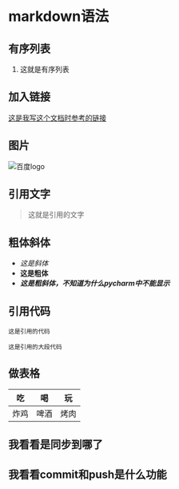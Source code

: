 # markdown语法
## 有序列表
1. 这就是有序列表

## 加入链接
[这是我写这个文档时参考的链接](https://www.jianshu.com/p/ffbf3d120fef)

## 图片
![百度logo](https://ss1.bdstatic.com/5eN1bjq8AAUYm2zgoY3K/r/www/cache/holiday/habo/res/doodle/11.png)

## 引用文字
> 这就是引用的文字

## 粗体斜体
- *这是斜体*
- **这是粗体**
- ***这是粗斜体，不知道为什么pycharm中不能显示***

## 引用代码
`这是引用的代码`
```angular2
这是引用的大段代码
```
## 做表格
|吃|喝|玩|
| :---: | :---: | :---:|
|炸鸡|啤酒|烤肉|

## 我看看是同步到哪了
## 我看看commit和push是什么功能


